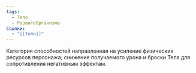 ```yaml
---
tags:
  - Тело
  - РазвитеОрганизма
Ссылки:
  - "[[Тело]]"
---
```

Категория способностей направленная на усиление физических ресурсов персонажа; снижение получаемого урона и броски Тела для сопротивления негативным эффектам.